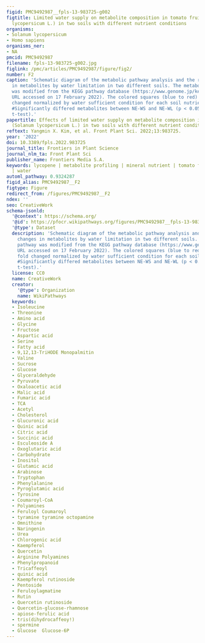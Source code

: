 ```yaml
---
figid: PMC9492987__fpls-13-983725-g002
figtitle: Limited water supply on metabolite composition in tomato fruits (Solanum
  lycopersicum L.) in two soils with different nutrient conditions
organisms:
- Solanum lycopersicum
- Homo sapiens
organisms_ner:
- NA
pmcid: PMC9492987
filename: fpls-13-983725-g002.jpg
figlink: /pmc/articles/PMC9492987/figure/fig2/
number: F2
caption: 'Schematic diagram of the metabolic pathway analysis and the relative changes
  in metabolites by water limitation in two different soils. The metabolic pathway
  was modified from the KEGG pathway database (https://www.genome.jp/kegg/pathway.html;
  URL accessed on 17 February 2022). The colored squares (blue to red) indicate fold
  changed normalized by water sufficient condition for each soil nutrient condition.
  #Significantly differed metabolites between NE-WS and NE-WL (p < 0.05, Student’s
  t-test).'
papertitle: Effects of limited water supply on metabolite composition in tomato fruits
  (Solanum lycopersicum L.) in two soils with different nutrient conditions.
reftext: Yangmin X. Kim, et al. Front Plant Sci. 2022;13:983725.
year: '2022'
doi: 10.3389/fpls.2022.983725
journal_title: Frontiers in Plant Science
journal_nlm_ta: Front Plant Sci
publisher_name: Frontiers Media S.A.
keywords: lycopene | metabolite profiling | mineral nutrient | tomato fruit quality
  | water
automl_pathway: 0.9324287
figid_alias: PMC9492987__F2
figtype: Figure
redirect_from: /figures/PMC9492987__F2
ndex: ''
seo: CreativeWork
schema-jsonld:
  '@context': https://schema.org/
  '@id': https://pfocr.wikipathways.org/figures/PMC9492987__fpls-13-983725-g002.html
  '@type': Dataset
  description: 'Schematic diagram of the metabolic pathway analysis and the relative
    changes in metabolites by water limitation in two different soils. The metabolic
    pathway was modified from the KEGG pathway database (https://www.genome.jp/kegg/pathway.html;
    URL accessed on 17 February 2022). The colored squares (blue to red) indicate
    fold changed normalized by water sufficient condition for each soil nutrient condition.
    #Significantly differed metabolites between NE-WS and NE-WL (p < 0.05, Student’s
    t-test).'
  license: CC0
  name: CreativeWork
  creator:
    '@type': Organization
    name: WikiPathways
  keywords:
  - Isoleucine
  - Threonine
  - Amino acid
  - Glycine
  - Fructose
  - Aspartic acid
  - Serine
  - Fatty acid
  - 9,12,13-TriHODE Monopalmitin
  - Valine
  - Sucrose
  - Glucose
  - Glyceraldehyde
  - Pyruvate
  - Oxaloacetic acid
  - Malic acid
  - Fumaric acid
  - TCA
  - Acetyl
  - Cholesterol
  - Glucuronic acid
  - Quinic acid
  - Citric acid
  - Succinic acid
  - Esculeoside A
  - Oxoglutaric acid
  - Carbohydrate
  - Inositol
  - Glutamic acid
  - Arabinose
  - Tryptophan
  - Phenylalanine
  - Pyroglutamic acid
  - Tyrosine
  - Coumaroyl-CoA
  - Polyamines
  - Feruloyl Coumaroyl
  - tyramine tyramine octopamine
  - Omnithine
  - Naringenin
  - Urea
  - Chlorogenic acid
  - Kaempferol
  - Quercetin
  - Arginine Polyamines
  - Phenylpropanoid
  - Tricaffeoyl
  - quinic acid
  - Kaempferol rutinoside
  - Pentoside
  - Feruloylagmatine
  - Rutin
  - Quercetin rutinoside
  - Quercetin-glucose-rhamnose
  - apiose-ferulic acid
  - tris(dihydrocaffeoy!)
  - spermine
  - Glucose  Glucose-6P
---
```

